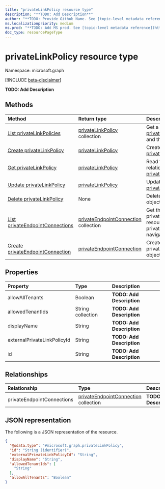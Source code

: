 ```yaml
---
title: "privateLinkPolicy resource type"
description: "**TODO: Add Description**"
author: "**TODO: Provide Github Name. See [topic-level metadata reference](https://msgo.azurewebsites.net/add/document/guidelines/metadata.html#topic-level-metadata)**"
ms.localizationpriority: medium
ms.prod: "**TODO: Add MS prod. See [topic-level metadata reference](https://msgo.azurewebsites.net/add/document/guidelines/metadata.html#topic-level-metadata)**"
doc_type: resourcePageType
---
```


# privateLinkPolicy resource type

Namespace: microsoft.graph

[!INCLUDE [beta-disclaimer](../../includes/beta-disclaimer.md)]

**TODO: Add Description**

## Methods
|Method|Return type|Description|
|:---|:---|:---|
|[List privateLinkPolicies](../api/privatelinkpolicy-list.md)|[privateLinkPolicy](../resources/privatelinkpolicy.md) collection|Get a list of the [privateLinkPolicy](../resources/privatelinkpolicy.md) objects and their properties.|
|[Create privateLinkPolicy](../api/privatelinkpolicy-create.md)|[privateLinkPolicy](../resources/privatelinkpolicy.md)|Create a new [privateLinkPolicy](../resources/privatelinkpolicy.md) object.|
|[Get privateLinkPolicy](../api/privatelinkpolicy-get.md)|[privateLinkPolicy](../resources/privatelinkpolicy.md)|Read the properties and relationships of a [privateLinkPolicy](../resources/privatelinkpolicy.md) object.|
|[Update privateLinkPolicy](../api/privatelinkpolicy-update.md)|[privateLinkPolicy](../resources/privatelinkpolicy.md)|Update the properties of a [privateLinkPolicy](../resources/privatelinkpolicy.md) object.|
|[Delete privateLinkPolicy](../api/privatelinkpolicy-delete.md)|None|Deletes a [privateLinkPolicy](../resources/privatelinkpolicy.md) object.|
|[List privateEndpointConnections](../api/privatelinkpolicy-list-privateendpointconnections.md)|[privateEndpointConnection](../resources/privateendpointconnection.md) collection|Get the privateEndpointConnection resources from the privateEndpointConnections navigation property.|
|[Create privateEndpointConnection](../api/privatelinkpolicy-post-privateendpointconnections.md)|[privateEndpointConnection](../resources/privateendpointconnection.md)|Create a new privateEndpointConnection object.|

## Properties
|Property|Type|Description|
|:---|:---|:---|
|allowAllTenants|Boolean|**TODO: Add Description**|
|allowedTenantIds|String collection|**TODO: Add Description**|
|displayName|String|**TODO: Add Description**|
|externalPrivateLinkPolicyId|String|**TODO: Add Description**|
|id|String|**TODO: Add Description**|

## Relationships
|Relationship|Type|Description|
|:---|:---|:---|
|privateEndpointConnections|[privateEndpointConnection](../resources/privateendpointconnection.md) collection|**TODO: Add Description**|

## JSON representation
The following is a JSON representation of the resource.
<!-- {
  "blockType": "resource",
  "keyProperty": "id",
  "@odata.type": "microsoft.graph.privateLinkPolicy",
  "openType": false
}
-->
``` json
{
  "@odata.type": "#microsoft.graph.privateLinkPolicy",
  "id": "String (identifier)",
  "externalPrivateLinkPolicyId": "String",
  "displayName": "String",
  "allowedTenantIds": [
    "String"
  ],
  "allowAllTenants": "Boolean"
}
```


